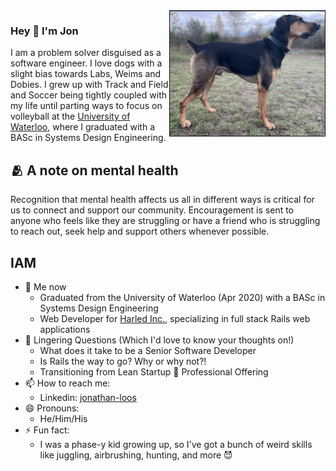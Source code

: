 <img src="gonzo.png" alt="Gonzo Bonzo" width="250px" align="right" />

### Hey 👋 I'm Jon

I am a problem solver disguised as a software engineer. I love dogs with a slight bias towards Labs, Weims and Dobies. I grew up with Track and Field and Soccer being tightly coupled with my life until parting ways to focus on volleyball at the [University of Waterloo](https://athletics.uwaterloo.ca/sports/mens-volleyball/roster/jonathan-loos/6979), where I graduated with a BASc in Systems Design Engineering.

## 🫂 A note on mental health
Recognition that mental health affects us all in different ways is critical for us to connect and support our community. Encouragement is sent to anyone who feels like they are struggling or have a friend who is struggling to reach out, seek help and support others whenever possible.

## IAM
- 🔭 Me now
  - Graduated from the University of Waterloo (Apr 2020) with a BASc in Systems Design Engineering
  - Web Developer for [Harled Inc.](https://github.com/harled), specializing in full stack Rails web applications
- 🤔 Lingering Questions (Which I'd love to know your thoughts on!)
  - What does it take to be a Senior Software Developer
  - Is Rails the way to go? Why or why not?!
  - Transitioning from Lean Startup 🔀 Professional Offering
- 📫 How to reach me:
  - Linkedin: [jonathan-loos](https://www.linkedin.com/in/jonathan-loos/)
- 😄 Pronouns:
  - He/Him/His
- ⚡ Fun fact:
  - I was a phase-y kid growing up, so I've got a bunch of weird skills like juggling, airbrushing, hunting, and more 😈 
